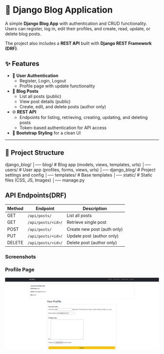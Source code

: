 # 📝 Django Blog Application

A simple **Django Blog App** with authentication and CRUD functionality.  
Users can register, log in, edit their profiles, and create, read, update, or delete blog posts.  

The project also includes a **REST API** built with **Django REST Framework (DRF)**.



## ✨ Features

- 🔑 **User Authentication**
  - Register, Login, Logout
  - Profile page with update functionality
- 📝 **Blog Posts**
  - List all posts (public)
  - View post details (public)
  - Create, edit, and delete posts (author only)
- 🌐 **REST API**
  - Endpoints for listing, retrieving, creating, updating, and deleting posts
  - Token-based authentication for API access
- 🎨 **Bootstrap Styling** for a clean UI

---

## 📂 Project Structure

django_blog/
│── blog/ # Blog app (models, views, templates, urls)
│── users/ # User app (profiles, forms, views, urls)
│── django_blog/ # Project settings and config
│── templates/ # Base templates
│── static/ # Static files (CSS, JS, Images)
│── manage.py

## API Endpoints(DRF)
| Method | Endpoint           | Description                 |
| ------ | ------------------ | --------------------------- |
| GET    | `/api/posts/`      | List all posts              |
| GET    | `/api/posts/<id>/` | Retrieve single post        |
| POST   | `/api/posts/`      | Create new post (auth only) |
| PUT    | `/api/posts/<id>/` | Update post (author only)   |
| DELETE | `/api/posts/<id>/` | Delete post (author only)   |


### Screenshots

### Profile Page
![Profile Page](blog/templates/static/profile_page.png)
